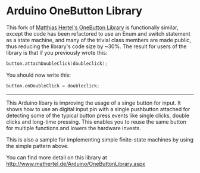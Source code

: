 Arduino OneButton Library
===

This fork of [Matthias Hertel's OneButton Library](https://github.com/mathertel/OneButton) is functionally similar, except the code has been refactored to use an Enum and switch statement as a state machine, and many of the trivial class members are made public, thus reducing the library's code size by ~30%. The result for users of the library is that if you previously wrote this:
```C
button.attachDoubleClick(doubleclick);
```
You should now write this:
```C
button.onDoubleClick = doubleclick;
```
---

This Arduino libary is improving the usage of a singe button for input.
It shows how to use an digital input pin with a single pushbutton attached
for detecting some of the typical button press events like single clicks, double clicks and long-time pressing.
This enables you to reuse the same button for multiple functions and lowers the hardware invests.

This is also a sample for implementing simple finite-state machines by using the simple pattern above. 

You can find more detail on this library at
http://www.mathertel.de/Arduino/OneButtonLibrary.aspx
